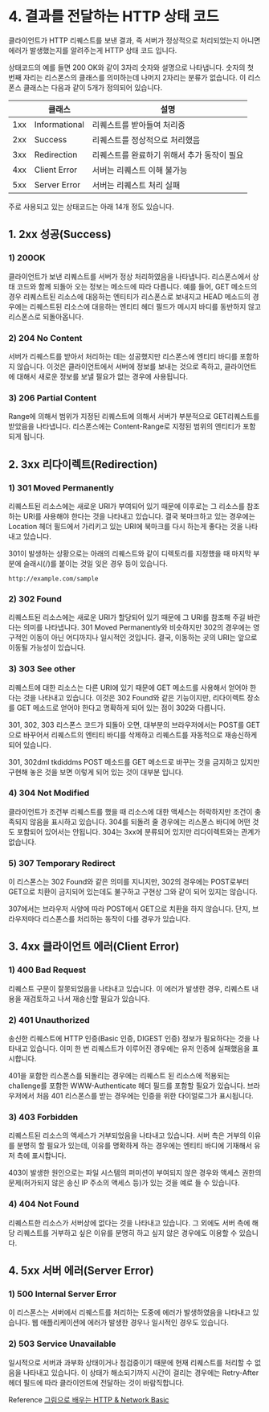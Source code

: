 # 4. 결과를 전달하는 HTTP 상태 코드

클라이언트가 HTTP 리퀘스트를 보낸 결과, 즉 서버가 정상적으로 처리되었는지 아니면 에러가 발생했는지를 알려주는게 HTTP 상태 코드 입니다. 

상태코드의 예를 들면 200 OK와 같이 3자리 숫자와 설명으로 나타냅니다. 숫자의 첫 번째 자리는 리스폰스의 클래스를 의미하는데 나머지 2자리는 분류가 없습니다. 이 리스폰스 클래스는 다음과 같이 5개가 정의되어 있습니다.

|      | 클래스        | 설명                                        |
| ---- | ------------- | ------------------------------------------- |
| 1xx  | Informational | 리퀘스트를 받아들여 처리중                  |
| 2xx  | Success       | 리퀘스트를 정상적으로 처리했음              |
| 3xx  | Redirection   | 리퀘스트를 완료하기 위해서 추가 동작이 필요 |
| 4xx  | Client Error  | 서버는 리퀘스트 이해 불가능                 |
| 5xx  | Server Error  | 서버는 리퀘스트 처리 실패                   |

주로 사용되고 있는 상태코드는 아래 14개 정도 있습니다.

## 1. 2xx 성공(Success)

### 1) 200OK

클라이언트가 보낸 리퀘스트를 서버가 정상 처리하였음을 나타냅니다. 리스폰스에서 상태 코드와 함께 되돌아 오는 정보는 메소드에 따라 다릅니다. 예를 들어, GET 메소드의 경우 리퀘스트된 리소스에 대응하는 엔티티가 리스폰스로 보내지고 HEAD 메소드의 경우에는 리퀘스트된 리소스에 대응하는 엔티티 헤더 필드가 메시지 바디를 동반하지 않고 리스폰스로 되돌아옵니다.

### 2) 204 No Content

서버가 리퀘스트를 받아서 처리하는 데는 성공했지만 리스폰스에 엔티티 바디를 포함하지 않습니다. 이것은 클라이언트에서 서버에 정보를 보내는 것으로 족하고, 클라이언트에 대해서 새로운 정보를 보낼 필요가 없는 경우에 사용됩니다.

### 3) 206 Partial Content

Range에 의해서 범위가 지정된 리퀘스트에 의해서 서버가 부분적으로 GET리퀘스트를 받았음을 나타냅니다. 리스폰스에는 Content-Range로 지정된 범위의 엔티티가 포함되게 됩니다.

## 2. 3xx 리다이렉트(Redirection)

### 1) 301 Moved Permanently

리퀘스트된 리소스에는 새로운 URI가 부여되어 있기 때문에 이후로는 그 리소스를 참조하는 URI를 사용해야 한다는 것을 나타내고 있습니다. 결국 북마크하고 있는 경우에는 Location 헤더 필드에서 가리키고 있는 URI에 북마크를 다시 하는게 좋다는 것을 나타내고 있습니다.

301이 발생하는 상황으로는 아래의 리퀘스트와 같이 디렉토리를 지정했을 때 마지막 부분에 슬래시(/)를 붙이는 것일 잊은 경우 등이 있습니다.

```http
http://example.com/sample
```

### 2) 302 Found

리퀘스트된 리소스에는 새로운 URI가 할당되어 있기 때문에 그 URI를 참조해 주길 바란다는 의미를 나타냅니다. 301 Moved Permanently와 비슷하지만 302의 경우에는 영구적인 이동이 아닌 어디까지나 일시적인 것입니다. 결국, 이동하는 곳의 URI는 앞으로 이동될 가능성이 있습니다.

### 3) 303 See other

리퀘스트에 대한 리소스는 다른 URI에 있기 때문에 GET 메소드를 사용해서 얻어야 한다는 것을 나타내고 있습니다. 이것은 302 Found와 같은 기능이지만, 리다이렉트 장소를 GET 메소드로 얻어야 한다고 명확하게 되어 있는 점이 302와 다릅니다. 

301, 302, 303 리스폰스 코드가 되돌아 오면, 대부분의 브라우저에서는 POST를 GET으로 바꾸어서 리퀘스트의 엔티티 바디를 삭제하고 리퀘스트를 자동적으로 재송신하게 되어 있습니다.

301, 302dml tkdiddms POST 메소드를 GET 메소드로 바꾸는 것을 금지하고 있지만 구현해 놓은 것을 보면 이렇게 되어 있는 것이 대부분 입니다.

### 4) 304 Not Modified

클라이언트가 조건부 리퀘스트를 했을 때 리소스에 대한 액세스는 허락하지만 조건이 충족되지 않음을 표시하고 있습니다. 304를 되돌려 줄 경우에는 리스폰스 바디에 어떤 것도 포함되어 있어서는 안됩니다. 304는 3xx에 분류되어 있지만 리다이렉트와는 관계가 없습니다.

### 5) 307 Temporary Redirect

이 리스폰스는 302 Found와 같은 의미를 지니지만, 302의 경우에는 POST로부터 GET으로 치환이 금지되어 있는데도 불구하고 구현상 그와 같이 되어 있지는 않습니다.

307에서는 브라우저 사양에 따라 POST에서 GET으로 치환을 하지 않습니다. 단지, 브라우저마다 리스폰스를 처리하는 동작이 다를 경우가 있습니다.

## 3. 4xx 클라이언트 에러(Client Error)

### 1) 400 Bad Request

리퀘스트 구문이 잘못되었음을 나타내고 있습니다. 이 에러가 발생한 경우, 리퀘스트 내용을 재검토하고 나서 재송신할 필요가 있습니다.

### 2) 401 Unauthorized

송신한 리퀘스트에 HTTP 인증(Basic 인증, DIGEST 인증) 정보가 필요하다는 것을 나타내고 있습니다. 이미 한 번 리퀘스트가 이루어진 경우에는 유저 인증에 실패했음을 표시합니다. 

401을 포함한 리스폰스를 되돌리는 경우에는 리퀘스트 된 리소스에 적용되는 challenge를 포함한 WWW-Authenticate 헤더 필드를 포함할 필요가 있습니다. 브라우저에서 처음 401 리스폰스를 받는 경우에는 인증을 위한 다이얼로그가 표시됩니다.

### 3) 403 Forbidden

리퀘스트된 리소스의 액세스가 거부되었음을 나타내고 있습니다. 서버 측은 거부의 이유를 분명히 할 필요가 있는데, 이유를 명확하게 하는 경우에는 엔티티 바디에 기재해서 유저 측에 표시합니다.

403이 발생한 원인으로는 파일 시스템의 퍼미션이 부여되지 않은 경우와 액세스 권한의 문제(허가되지 않은 송신 IP 주소의 액세스 등)가 있는 것을 예로 들 수 있습니다.

### 4) 404 Not Found

리퀘스트한 리소스가 서버상에 없다는 것을 나타내고 있습니다. 그 외에도 서버 측에 해당 리퀘스트를 거부하고 싶은 이유를 분명히 하고 싶지 않은 경우에도 이용할 수 있습니다.

## 4. 5xx 서버 에러(Server Error)

### 1) 500 Internal Server Error

이 리스폰스는 서버에서 리퀘스트를 처리하는 도중에 에러가 발생하였음을 나타내고 있습니다. 웹 애플리케이션에 에러가 발생한 경우나 일시적인 경우도 있습니다.

### 2) 503 Service Unavailable

일시적으로 서버과 과부화 상태이거나 점검중이기 때문에 현재 리퀘스트를 처리할 수 없음을 나타내고 있습니다. 이 상태가 해소되기까지 시간이 걸리는 경우에는 Retry-After 헤더 필드에 따라 클라이언트에 전달하는 것이 바람직합니다.



Reference [그림으로 배우는 HTTP & Network Basic](http://www.youngjin.com/book/book_detail.asp?prod_cd=9788931447897&seq=5470&cate_cd=1&child_cate_cd=10&goPage=1&orderByCd=1&searchType=Y&keyword1=%B1%D7%B8%B2%C0%B8%B7%CE%20%B9%E8%BF%EC%B4%C2%20http)